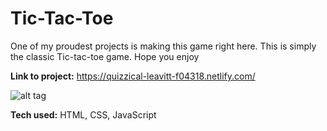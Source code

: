 # Tic-Tac-Toe
One of my proudest projects is making this game right here. This is simply the classic Tic-tac-toe game.
Hope you enjoy

**Link to project:** https://quizzical-leavitt-f04318.netlify.com/

![alt tag](ticGame.jpg)



**Tech used:** HTML, CSS, JavaScript

